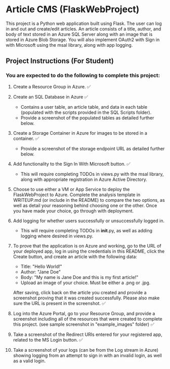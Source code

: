 # Article CMS (FlaskWebProject)

This project is a Python web application built using Flask. The user can log in and out and create/edit articles. An article consists of a title, author, and body of text stored in an Azure SQL Server along with an image that is stored in Azure Blob Storage. You will also implement OAuth2 with Sign in with Microsoft using the msal library, along with app logging.

## Project Instructions (For Student)

### You are expected to do the following to complete this project:

1. Create a Resource Group in Azure. :white_check_mark:
2. Create an SQL Database in Azure :white_check_mark:
   - Contains a user table, an article table, and data in each table
   (populated with the scripts provided in the SQL Scripts folder).
   - Provide a screenshot of the populated tables as detailed further below.
3. Create a Storage Container in Azure for images to be stored in a container. :white_check_mark:
   - Provide a screenshot of the storage endpoint URL as detailed further below.
4. Add functionality to the Sign In With Microsoft button. :white_check_mark:
   - This will require completing TODOs in views.py with the msal library, along with appropriate registration in Azure Active Directory.
5. Choose to use either a VM or App Service to deploy the FlaskWebProject to Azure. Complete the analysis template in WRITEUP.md (or include in the README) to compare the two options, as well as detail your reasoning behind choosing one or the other. Once you have made your choice, go through with deployment.
6. Add logging for whether users successfully or unsuccessfully logged in.
   - This will require completing TODOs in __init__.py, as well as adding logging where desired in views.py.
7. To prove that the application is on Azure and working, go to the URL of your deployed app, log in using the credentials in this README, click the Create button, and create an article with the following data:

   - Title: "Hello World!"
   - Author: "Jane Doe"
   - Body: "My name is Jane Doe and this is my first article!"
   - Upload an image of your choice. Must be either a .png or .jpg.

   After saving, click back on the article you created and provide a screenshot proving that it was created successfully. Please also make sure the URL is present in the screenshot. :white_check_mark:
8. Log into the Azure Portal, go to your Resource Group, and provide a screenshot including all of the resources that were created to complete this project. (see sample screenshot in "example_images" folder) :white_check_mark:
9. Take a screenshot of the Redirect URIs entered for your registered app, related to the MS Login button. :white_check_mark:
10. Take a screenshot of your logs (can be from the Log stream in Azure) showing logging from an attempt to sign in with an invalid login, as well as a valid login.
